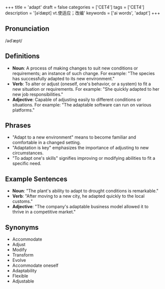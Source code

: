 +++
title = 'adapt'
draft = false
categories = ['CET4']
tags = ['CET4']
description = '[əˈdæpt] vt.使适应；改编'
keywords = ['ai words', 'adapt']
+++

## Pronunciation
/ədˈæpt/

## Definitions
- **Noun**: A process of making changes to suit new conditions or requirements; an instance of such change. For example: "The species has successfully adapted to its new environment."
- **Verb**: To alter or adjust (oneself, one's behavior, or a system) to fit a new situation or requirements. For example: "She quickly adapted to her new job responsibilities."
- **Adjective**: Capable of adjusting easily to different conditions or situations. For example: "The adaptable software can run on various platforms."

## Phrases
- "Adapt to a new environment" means to become familiar and comfortable in a changed setting.
- "Adaptation is key" emphasizes the importance of adjusting to new circumstances.
- "To adapt one's skills" signifies improving or modifying abilities to fit a specific need.

## Example Sentences
- **Noun**: "The plant's ability to adapt to drought conditions is remarkable."
- **Verb**: "After moving to a new city, he adapted quickly to the local customs."
- **Adjective**: "The company's adaptable business model allowed it to thrive in a competitive market."

## Synonyms
- Accommodate
- Adjust
- Modify
- Transform
- Evolve
- Accommodate oneself
- Adaptability
- Flexible
- Adjustable

